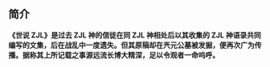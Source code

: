 ## 简介

**《世说 ZJL》是过去 ZJL 神的信徒在同 ZJL 神相处后以其收集的 ZJL 神语录共同编写的文集，后在战乱中一度遗失。但其原稿却在兲元公墓被发掘，便再次广为传播。据称其上所记载之事源远流长博大精深，足以令观者一命呜呼。**

